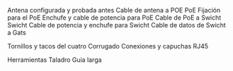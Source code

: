 Antena configurada y probada antes
Cable de antena a POE
PoE 
Fijación para el PoE
Enchufe y cable de potencia para PoE
Cable de PoE a Swicht
Swicht
Cable de potencia y enchufe para Swicht
Cable de datos de Swicht a Gats

Tornillos y tacos del cuatro
Corrugado
Conexiones y capuchas RJ45

Herramientas
Taladro
Guia larga
